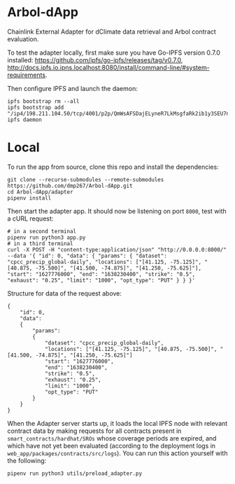 # Arbol-dApp

Chainlink External Adapter for dClimate data retrieval and Arbol contract evaluation.

To test the adapter locally, first make sure you have Go-IPFS version 0.7.0 installed: https://github.com/ipfs/go-ipfs/releases/tag/v0.7.0, http://docs.ipfs.io.ipns.localhost:8080/install/command-line/#system-requirements.

Then configure IPFS and launch the daemon:

```
ipfs bootstrap rm --all
ipfs bootstrap add  "/ip4/198.211.104.50/tcp/4001/p2p/QmWsAFSDajELyneR7LkMsgfaRk2ib1y3SEU7nQuXSNPsQV"
ipfs daemon
```

# Local

To run the app from source, clone this repo and install the dependencies:

```
git clone --recurse-submodules --remote-submodules https://github.com/dmp267/Arbol-dApp.git
cd Arbol-dApp/adapter
pipenv install
```

Then start the adapter app. It should now be listening on port `8000`, test with a cURL request:

```
# in a second terminal
pipenv run python3 app.py
# in a third terminal
curl -X POST -H "content-type:application/json" "http://0.0.0.0:8000/" --data '{ "id": 0, "data": { "params": { "dataset": "cpcc_precip_global-daily", "locations": ["[41.125, -75.125]", "[40.875, -75.500]", "[41.500, -74.875]", "[41.250, -75.625]"], "start": "1627776000", "end": "1638230400", "strike": "0.5", "exhaust": "0.25", "limit": "1000", "opt_type": "PUT" } } }'
```

Structure for data of the request above:

```
{
    "id": 0,
    "data":
    {
        "params":
        {
            "dataset": "cpcc_precip_global-daily",
            "locations": ["[41.125, -75.125]", "[40.875, -75.500]", "[41.500, -74.875]", "[41.250, -75.625]"]
            "start": "1627776000",
            "end": "1638230400",
            "strike": "0.5",
            "exhaust": "0.25",
            "limit": "1000",
            "opt_type": "PUT"
        }
    }
}
```

When the Adapter server starts up, it loads the local IPFS node with relevant contract data by making requests for all contracts present in `smart_contracts/hardhat/SROs` whose coverage periods are expired, and which have not yet been evaluated (according to the deployment logs in `web_app/packages/contracts/src/logs`). You can run this action yourself with the following:

```
pipenv run python3 utils/preload_adapter.py
```
